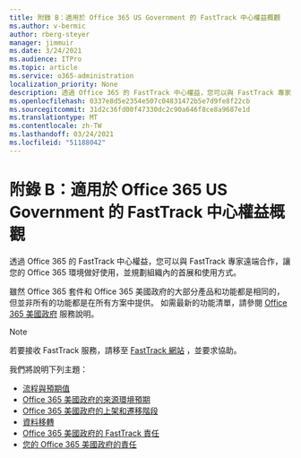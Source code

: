```yaml
---
title: 附錄 B：適用於 Office 365 US Government 的 FastTrack 中心權益概觀
ms.author: v-bermic
author: rberg-steyer
manager: jimmuir
ms.date: 3/24/2021
ms.audience: ITPro
ms.topic: article
ms.service: o365-administration
localization_priority: None
description: 透過 Office 365 的 FastTrack 中心權益，您可以與 FastTrack 專家遠端合作，讓您的 Office 365 環境做好使用，並規劃組織內的首展和使用方式。
ms.openlocfilehash: 0337e8d5e2354e507c04831472b5e7d9fe8f22cb
ms.sourcegitcommit: 31d2c36fd00f47330dc2c90a646f8ce8a9687e1d
ms.translationtype: MT
ms.contentlocale: zh-TW
ms.lasthandoff: 03/24/2021
ms.locfileid: "51188042"
---
```

# <a name="appendix-b---fasttrack-center-benefit-overview-for-office-365-us-government"></a>附錄 B：適用於 Office 365 US Government 的 FastTrack 中心權益概觀

透過 Office 365 的 FastTrack 中心權益，您可以與 FastTrack 專家遠端合作，讓您的 Office 365 環境做好使用，並規劃組織內的首展和使用方式。 
  
雖然 Office 365 套件和 Office 365 美國政府的大部分產品和功能都是相同的，但並非所有的功能都是在所有方案中提供。 如需最新的功能清單，請參閱 [Office 365 美國政府](https://aka.ms/aboutgovcloud) 服務說明。

> [!NOTE]
> 若要接收 FastTrack 服務，請移至 [FastTrack 網站](https://go.microsoft.com/fwlink/?linkid=780698) ，並要求協助。  

我們將說明下列主題：
- [流程與預期值](process-and-expectations.md) 
- [Office 365 美國政府的來源環境預期](US-Gov-appendix-source-environment-expectations.md)   
- [Office 365 美國政府的上架和遷移階段](US-Gov-appendix-onboarding-and-migration.md)
- [資料移轉](data-migration.md)    
- [Office 365 美國政府的 FastTrack 責任](US-Gov-appendix-fasttrack-responsibilities.md)   
- [您的 Office 365 美國政府的責任](US-Gov-appendix-your-responsibilities.md)    

